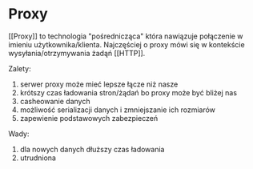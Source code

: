 # Proxy

[[Proxy]] to technologia "pośrednicząca" która nawiązuje połączenie w imieniu użytkownika/klienta. Najczęściej o proxy mówi się w kontekście wysyłania/otrzymywania żadąń [[HTTP]].

Zalety:
1. serwer proxy może mieć lepsze łącze niż nasze
2. krótszy czas ładowania stron/żądań bo proxy może być bliżej nas
3. casheowanie danych
4. możliwość serializacji danych i zmniejszanie ich rozmiarów
5. zapewienie podstawowych zabezpieczeń

Wady:
1. dla nowych danych dłuższy czas ładowania
2. utrudniona 